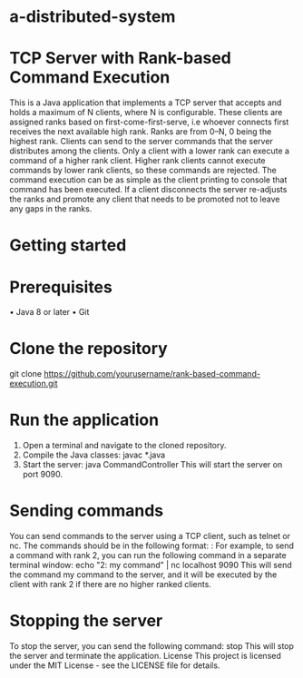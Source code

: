 # a-distributed-system
# TCP Server with Rank-based Command Execution
This is a Java application that implements a TCP server that accepts and holds a maximum of N clients, where N is configurable. These clients are assigned ranks based on first-come-first-serve, i.e whoever connects first receives the next available high rank. Ranks are from 0–N, 0 being the highest rank.
Clients can send to the server commands that the server distributes among the clients. Only a client with a lower rank can execute a command of a higher rank client. Higher rank clients cannot execute commands by lower rank clients, so these commands are rejected. The command execution can be as simple as the client printing to console that command has been executed.
If a client disconnects the server re-adjusts the ranks and promote any client that needs to be promoted not to leave any gaps in the ranks.
# Getting started
# Prerequisites
  •	Java 8 or later
  •	Git
# Clone the repository
git clone https://github.com/yourusername/rank-based-command-execution.git 
# Run the application
  1.	Open a terminal and navigate to the cloned repository.
  2.	Compile the Java classes:
    javac *.java 
  3.	Start the server:
    java CommandController 
    This will start the server on port 9090.
# Sending commands
You can send commands to the server using a TCP client, such as telnet or nc. The commands should be in the following format:
<rank>: <command> 
For example, to send a command with rank 2, you can run the following command in a separate terminal window:
echo "2: my command" | nc localhost 9090 
This will send the command my command to the server, and it will be executed by the client with rank 2 if there are no higher ranked clients.
# Stopping the server
To stop the server, you can send the following command:
  stop 
This will stop the server and terminate the application.
License
This project is licensed under the MIT License - see the LICENSE file for details.




